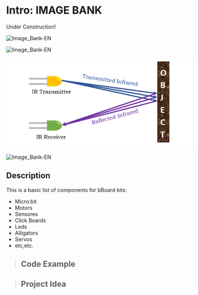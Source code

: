 # Intro:  IMAGE BANK

<!-- Write here -->

Under Construction!


![Image_Bank-EN](https://github.com/Brilliant-Labs/bboard-tutorials-cards/blob/master/1_Intro/Intro1/Image_Bank-EN.png?raw=true "Image_Bank-EN")

![Image_Bank-EN](https://github.com/Brilliant-Labs/bboard-tutorials-v3/blob/master/bboard-tutorials-cards/1_Intro/Intro1/Image_Bank-EN.png?raw=true "Image_Bank-EN")

![Magic](https://github.com/Brilliant-Labs/bboard-tutorials-v3/blob/master/ir-distance/IRpic.png?raw=true "A magician's assistant")

![Image_Bank-EN](https://github.com/Brilliant-Labs/code-dev/blob/main/bboard-tutorials-cards/1_Intro/Intro1/Imagebank.png?raw=true "Image_Bank-EN")

## Description

<!-- Write here -->
This is a basic list of components for bBoard kits:

- Micro:bit
- Motors
- Sensores
- Click Boards
- Leds
- Alligators
- Servos
- etc,etc.

>## Code Example
>
<!-- Write here -->

>## Project Idea

<!-- Write here -->
